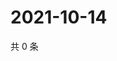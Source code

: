 # 2021-10-14

共 0 条

<!-- BEGIN WEIBO -->
<!-- 最后更新时间 Thu Oct 14 2021 17:14:04 GMT+0800 (China Standard Time) -->

<!-- END WEIBO -->
